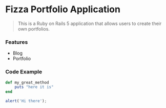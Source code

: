 # Fizza Portfolio Application

> This is a Ruby on Rails 5 application that allows users to create their own portfolios.

### Features

- Blog 
- Portfolio


### Code Example 

```ruby
def my_great_method
	puts "here it is"
end
```

```javascript 
alert('Hi there');
```
